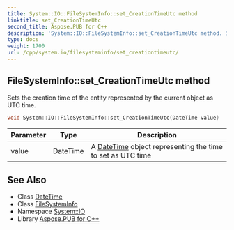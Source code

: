 ```yaml
---
title: System::IO::FileSystemInfo::set_CreationTimeUtc method
linktitle: set_CreationTimeUtc
second_title: Aspose.PUB for C++
description: 'System::IO::FileSystemInfo::set_CreationTimeUtc method. Sets the creation time of the entity represented by the current object as UTC time in C++.'
type: docs
weight: 1700
url: /cpp/system.io/filesysteminfo/set_creationtimeutc/
---
```

## FileSystemInfo::set_CreationTimeUtc method


Sets the creation time of the entity represented by the current object as UTC time.

```cpp
void System::IO::FileSystemInfo::set_CreationTimeUtc(DateTime value)
```


| Parameter | Type | Description |
| --- | --- | --- |
| value | DateTime | A [DateTime](../../../system/datetime/) object representing the time to set as UTC time |

## See Also

* Class [DateTime](../../../system/datetime/)
* Class [FileSystemInfo](../)
* Namespace [System::IO](../../)
* Library [Aspose.PUB for C++](../../../)
